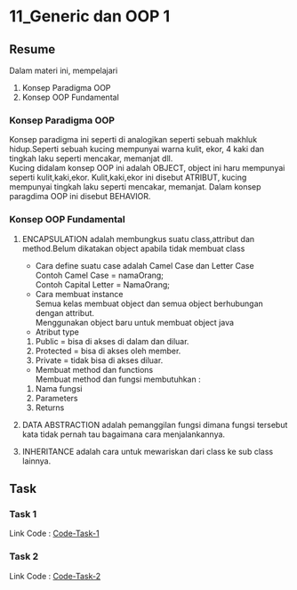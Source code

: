 # 11_Generic dan OOP 1

## Resume

Dalam materi ini, mempelajari <br />

1. Konsep Paradigma OOP <br />
2. Konsep OOP Fundamental <br />

### Konsep Paradigma OOP

Konsep paradigma ini seperti di analogikan seperti sebuah makhluk hidup.Seperti sebuah kucing mempunyai warna kulit, ekor, 4 kaki dan tingkah laku seperti mencakar, memanjat dll.<br />
Kucing didalam konsep OOP ini adalah OBJECT, object ini haru mempunyai seperti kulit,kaki,ekor. Kulit,kaki,ekor ini disebut ATRIBUT, kucing mempunyai tingkah laku seperti
mencakar, memanjat. Dalam konsep paragdima OOP ini disebut BEHAVIOR.

### Konsep OOP Fundamental

1. ENCAPSULATION
   adalah membungkus suatu class,attribut dan method.Belum dikatakan object apabila tidak membuat class

   - Cara define suatu case adalah Camel Case dan Letter Case<br />
     Contoh Camel Case = namaOrang;<br />
     Contoh Capital Letter = NamaOrang; <br />
   - Cara membuat instance <br />
     Semua kelas membuat object dan semua object berhubungan dengan attribut.<br />
     Menggunakan object baru untuk membuat object java<br />
   - Atribut type <br />

   1. Public = bisa di akses di dalam dan diluar. <br />
   2. Protected = bisa di akses oleh member.<br />
   3. Private = tidak bisa di akses diluar.<br />

   - Membuat method dan functions <br />
     Membuat method dan fungsi membutuhkan : <br />

   1. Nama fungsi <br />
   2. Parameters <br />
   3. Returns <br />

2. DATA ABSTRACTION
   adalah pemanggilan fungsi dimana fungsi tersebut kata tidak pernah tau bagaimana cara menjalankannya.

3. INHERITANCE
   adalah cara untuk mewariskan dari class ke sub class lainnya.

## Task

### Task 1

Link Code : [Code-Task-1](https://github.com/hafidzencis/java_muhammad-hafidz-febriansyah/tree/master/11_Generic%20and%20OOP%201/praktikum/src/com/soal1java)<br />

### Task 2

Link Code : [Code-Task-2](https://github.com/hafidzencis/java_muhammad-hafidz-febriansyah/tree/master/11_Generic%20and%20OOP%201/praktikum/src/com/soal2java)<br />
